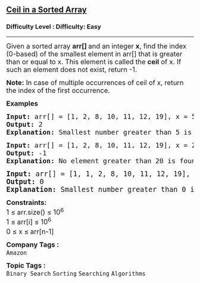 <h2><a href="https://www.geeksforgeeks.org/problems/ceil-in-a-sorted-array/1?utm_source=chatgpt.com">Ceil in a Sorted Array</a></h2><h3>Difficulty Level : Difficulty: Easy</h3><hr><div class="problems_problem_content__Xm_eO"><p><span style="font-size: 18px;">Given a sorted array&nbsp;<strong>arr[]&nbsp;</strong>and an integer&nbsp;<strong>x</strong>, find the index (0-based) of the smallest element in arr[] that is greater than or equal to x. This element is called the&nbsp;<strong>ceil</strong> of x. If such an element does not exist, return -1.</span></p>
<p><span style="font-size: 18px;"><strong>Note:</strong>&nbsp;In case of multiple occurrences of ceil of x, return the index of the first occurrence.</span></p>
<p><strong style="font-size: 18px;">Examples</strong></p>
<pre><span style="font-size: 18px;"><strong>Input: </strong>arr[] = [1, 2, 8, 10, 11, 12, 19], x = 5
<strong>Output: </strong>2<strong>
Explanation: </strong>Smallest number greater than 5 is 8, whose index is 2.</span></pre>
<pre><span style="font-size: 18px;"><strong>Input: </strong>arr[] = [1, 2, 8, 10, 11, 12, 19], x = 20
<strong>Output: </strong>-1<strong>
Explanation: </strong></span><span style="font-size: 18px;">No element greater than 20 is found. So output is -1.</span></pre>
<pre><span style="font-size: 14pt;"><strong>Input: </strong>arr[] = [1, 1, 2, 8, 10, 11, 12, 19], x = 0
<strong>Output: </strong>0<strong>
Explanation: </strong>Smallest number greater than 0 is 1, whose indices are 0 and 1. The index of the first occurrence is 0.</span></pre>
<p><span style="font-size: 18px;"><strong>Constraints:</strong><br>1 ≤ arr.size() ≤ 10<sup>6</sup><br>1 ≤ arr[i] ≤ 10<sup>6</sup><br>0 ≤ x ≤<sup>&nbsp;</sup>arr[n-1]</span></p></div><p><span style=font-size:18px><strong>Company Tags : </strong><br><code>Amazon</code>&nbsp;<br><p><span style=font-size:18px><strong>Topic Tags : </strong><br><code>Binary Search</code>&nbsp;<code>Sorting</code>&nbsp;<code>Searching</code>&nbsp;<code>Algorithms</code>&nbsp;